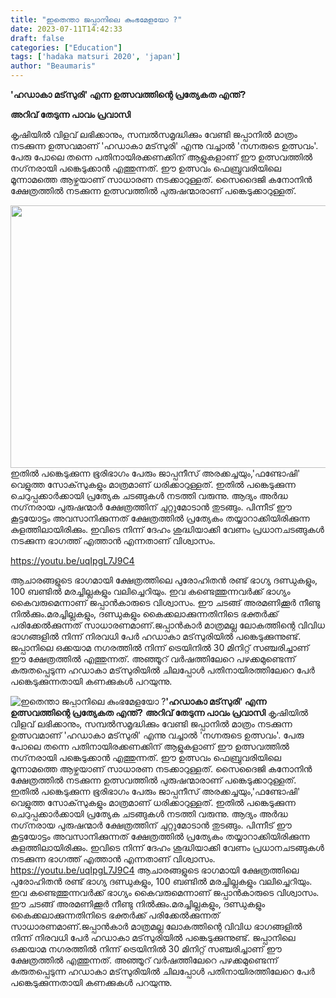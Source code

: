 ```yaml
---
title: "ഇതെന്താ ജപ്പാനിലെ കുംഭമേളയോ ?"
date: 2023-07-11T14:42:33
draft: false
categories: ["Education"]
tags: ['hadaka matsuri 2020', 'japan']
author: "Beaumaris"
---
```


<strong>'ഹഡാകാ മട്‌സുരി' എന്ന ഉത്സവത്തിന്റെ പ്രത്യേകത എന്ത്?</strong>

<strong>അറിവ് തേടുന്ന പാവം പ്രവാസി</strong>

കൃഷിയില്‍ വിളവ് ലഭിക്കാനും, സമ്പല്‍സമൃദ്ധിക്കും വേണ്ടി ജപ്പാനിൽ മാത്രം നടക്കുന്ന ഉത്സവമാണ് 'ഹഡാകാ മട്‌സുരി' എന്നു വച്ചാല്‍ 'നഗ്നരുടെ ഉത്സവം'. പേരു പോലെ തന്നെ പതിനായിരക്കണക്കിന് ആളുകളാണ് ഈ ഉത്സവത്തില്‍ നഗ്‌നരായി പങ്കെടുക്കാന്‍ എത്തുന്നത്. ഈ ഉത്സവം ഫെബ്രുവരിയിലെ മൂന്നാമത്തെ ആഴ്ചയാണ് സാധാരണ നടക്കാറുള്ളത്. സൈദൈജി കനോനിന്‍ ക്ഷേത്രത്തിൽ നടക്കുന്ന ഉത്സവത്തിൽ പുരുഷന്മാരാണ് പങ്കെടുക്കാറുള്ളത്.

<a href="https://cdn.boolokam.com/articles/2023/07/FWWWW-3.jpg"><img class="size-large wp-image-402689 aligncenter" src="https://cdn.boolokam.com/articles/2023/07/FWWWW-3-1024x538.jpg" alt="" width="800" height="420" /></a>ഇതിൽ പങ്കെടുക്കുന്ന ഭൂരിഭാഗം പേരും ജാപ്പനീസ് അരക്കച്ചയും,'ഫണ്ടോഷി' വെളുത്ത സോക്‌സുകളും മാത്രമാണ് ധരിക്കാറുള്ളത്. ഇതില്‍ പങ്കെടുക്കുന്ന ചെറുപ്പക്കാര്‍ക്കായി പ്രത്യേക ചടങ്ങുകള്‍ നടത്തി വരുന്നു. ആദ്യം അര്‍ദ്ധ നഗ്‌നരായ പുരുഷന്മാര്‍ ക്ഷേത്രത്തിന് ചുറ്റുമോടാന്‍ തുടങ്ങും. പിന്നീട് ഈ കൂട്ടയോട്ടം അവസാനിക്കുന്നത് ക്ഷേത്രത്തില്‍ പ്രത്യേകം തയ്യാറാക്കിയിരിക്കുന്ന കുളത്തിലായിരിക്കും. ഇവിടെ നിന്ന് ദേഹം ശുദ്ധിയാക്കി വേണം പ്രധാനചടങ്ങുകള്‍ നടക്കുന്ന ഭാഗത്ത് എത്താൻ എന്നതാണ് വിശ്വാസം.

https://youtu.be/uqIpgL7J9C4

ആചാരങ്ങളുടെ ഭാഗമായി ക്ഷേത്രത്തിലെ പുരോഹിതന്‍ രണ്ട് ഭാഗ്യ ദണ്ഡുകളും, 100 ബണ്ടില്‍ മരച്ചില്ലകളും വലിച്ചെറിയും. ഇവ കണ്ടെത്തുന്നവർക്ക് ഭാഗ്യം കൈവരുമെന്നാണ് ജപ്പാൻകാരുടെ വിശ്വാസം. ഈ ചടങ്ങ് അരമണിക്കൂര്‍ നീണ്ടു നില്‍ക്കും.മരച്ചില്ലകളും, ദണ്ഡുകളും കൈക്കലാക്കുന്നതിനിടെ ഭക്തര്‍ക്ക് പരിക്കേൽക്കുന്നത് സാധാരണമാണ്.ജപ്പാൻകാർ മാത്രമല്ല ലോകത്തിന്റെ വിവിധ ഭാഗങ്ങളിൽ നിന്ന് നിരവധി പേർ ഹഡാകാ മട്‌സുരിയിൽ പങ്കെടുക്കുന്നുണ്ട്. ജപ്പാനിലെ ഒക്കയാമ നഗരത്തില്‍ നിന്ന് ട്രെയിനില്‍ 30 മിനിറ്റ് സഞ്ചരിച്ചാണ് ഈ ക്ഷേത്രത്തില്‍ എത്തുന്നത്. അഞ്ഞൂറ് വര്‍ഷത്തിലേറെ പഴക്കമുണ്ടെന്ന് കരുതപ്പെടുന്ന ഹഡാകാ മട്‌സുരിയില്‍ ചിലപ്പോൾ പതിനായിരത്തിലേറെ പേര്‍ പങ്കെടുക്കുന്നതായി കണക്കുകള്‍ പറയുന്നു.


![ഇതെന്താ ജപ്പാനിലെ കുംഭമേളയോ ?](https://cdn.boolokam.com/articles/2023/07/FWWWW-3-1024x538.jpg)**'ഹഡാകാ മട്‌സുരി' എന്ന ഉത്സവത്തിന്റെ പ്രത്യേകത എന്ത്?** **അറിവ് തേടുന്ന പാവം പ്രവാസി** കൃഷിയില്‍ വിളവ് ലഭിക്കാനും, സമ്പല്‍സമൃദ്ധിക്കും വേണ്ടി ജപ്പാനിൽ മാത്രം നടക്കുന്ന ഉത്സവമാണ് 'ഹഡാകാ മട്‌സുരി' എന്നു വച്ചാല്‍ 'നഗ്നരുടെ ഉത്സവം'. പേരു പോലെ തന്നെ പതിനായിരക്കണക്കിന് ആളുകളാണ് ഈ ഉത്സവത്തില്‍ നഗ്‌നരായി പങ്കെടുക്കാന്‍ എത്തുന്നത്. ഈ ഉത്സവം ഫെബ്രുവരിയിലെ മൂന്നാമത്തെ ആഴ്ചയാണ് സാധാരണ നടക്കാറുള്ളത്. സൈദൈജി കനോനിന്‍ ക്ഷേത്രത്തിൽ നടക്കുന്ന ഉത്സവത്തിൽ പുരുഷന്മാരാണ് പങ്കെടുക്കാറുള്ളത്. [](https://cdn.boolokam.com/articles/2023/07/FWWWW-3.jpg)ഇതിൽ പങ്കെടുക്കുന്ന ഭൂരിഭാഗം പേരും ജാപ്പനീസ് അരക്കച്ചയും,'ഫണ്ടോഷി' വെളുത്ത സോക്‌സുകളും മാത്രമാണ് ധരിക്കാറുള്ളത്. ഇതില്‍ പങ്കെടുക്കുന്ന ചെറുപ്പക്കാര്‍ക്കായി പ്രത്യേക ചടങ്ങുകള്‍ നടത്തി വരുന്നു. ആദ്യം അര്‍ദ്ധ നഗ്‌നരായ പുരുഷന്മാര്‍ ക്ഷേത്രത്തിന് ചുറ്റുമോടാന്‍ തുടങ്ങും. പിന്നീട് ഈ കൂട്ടയോട്ടം അവസാനിക്കുന്നത് ക്ഷേത്രത്തില്‍ പ്രത്യേകം തയ്യാറാക്കിയിരിക്കുന്ന കുളത്തിലായിരിക്കും. ഇവിടെ നിന്ന് ദേഹം ശുദ്ധിയാക്കി വേണം പ്രധാനചടങ്ങുകള്‍ നടക്കുന്ന ഭാഗത്ത് എത്താൻ എന്നതാണ് വിശ്വാസം. https://youtu.be/uqIpgL7J9C4 ആചാരങ്ങളുടെ ഭാഗമായി ക്ഷേത്രത്തിലെ പുരോഹിതന്‍ രണ്ട് ഭാഗ്യ ദണ്ഡുകളും, 100 ബണ്ടില്‍ മരച്ചില്ലകളും വലിച്ചെറിയും. ഇവ കണ്ടെത്തുന്നവർക്ക് ഭാഗ്യം കൈവരുമെന്നാണ് ജപ്പാൻകാരുടെ വിശ്വാസം. ഈ ചടങ്ങ് അരമണിക്കൂര്‍ നീണ്ടു നില്‍ക്കും.മരച്ചില്ലകളും, ദണ്ഡുകളും കൈക്കലാക്കുന്നതിനിടെ ഭക്തര്‍ക്ക് പരിക്കേൽക്കുന്നത് സാധാരണമാണ്.ജപ്പാൻകാർ മാത്രമല്ല ലോകത്തിന്റെ വിവിധ ഭാഗങ്ങളിൽ നിന്ന് നിരവധി പേർ ഹഡാകാ മട്‌സുരിയിൽ പങ്കെടുക്കുന്നുണ്ട്. ജപ്പാനിലെ ഒക്കയാമ നഗരത്തില്‍ നിന്ന് ട്രെയിനില്‍ 30 മിനിറ്റ് സഞ്ചരിച്ചാണ് ഈ ക്ഷേത്രത്തില്‍ എത്തുന്നത്. അഞ്ഞൂറ് വര്‍ഷത്തിലേറെ പഴക്കമുണ്ടെന്ന് കരുതപ്പെടുന്ന ഹഡാകാ മട്‌സുരിയില്‍ ചിലപ്പോൾ പതിനായിരത്തിലേറെ പേര്‍ പങ്കെടുക്കുന്നതായി കണക്കുകള്‍ പറയുന്നു.
